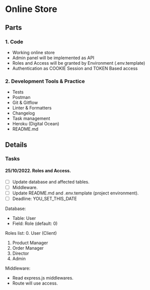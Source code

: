 # Online Store
 
## Parts

### 1. Code
- Working online store
- Admin panel will be implemented as API
- Roles and Access will be granted by Environment (.env.template)
- Authentication as COOKIE Session and TOKEN Based access

### 2. Development Tools & Practice
- Tests
- Postman
- Git & Gitflow
- Linter & Formatters
- Changelog
- Task management
- Heroku (Digital Ocean)
- README.md


## Details

### Tasks

#### 25/10/2022. Roles and Access.
- [ ] Update database and affected tables.
- [ ] Middleware.
- [ ] Update README.md and .env.template (project environment).
- [ ] Deadline: YOU_SET_THIS_DATE

Database:
- Table: User
- Field: Role (default: 0)

Roles list:
0. User (Client)
1. Product Manager
2. Order Manager
3. Director
4. Admin

Middleware:
- Read express.js middlewares.
- Route will use access.

